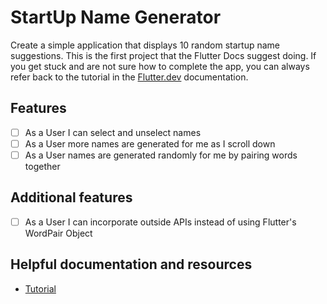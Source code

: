 # StartUp Name Generator

Create a simple application that displays 10 random startup name suggestions.  This is the first project that the Flutter Docs suggest doing.  If you get stuck and are not sure how to complete the app, you can always refer back to the tutorial in the [Flutter.dev](https://flutter.dev/docs/get-started/codelab) documentation.

## Features

- [ ] As a User I can select and unselect names
- [ ] As a User more names are generated for me as I scroll down
- [ ] As a User names are generated randomly for me by pairing words together

## Additional features

- [ ] As a User I can incorporate outside APIs instead of using Flutter's WordPair Object

## Helpful documentation and resources

- [Tutorial](https://flutter.dev/docs/get-started/codelab)